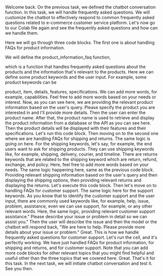 Welcome back. On the previous task, we defined the chatbot conversation function. In this task, we will handle frequently asked questions. We will customize the chatbot to effectively respond to common frequently asked questions related to e-commerce customer service platform. Let's now go to our Colab file again and see the frequently asked questions and how can we handle them.

Here we will go through three code blocks. The first one is about handling FAQs for product information.

We will define the product_information_faq function,

which is a function that handles frequently asked questions about the products and the information that's relevant to the products. Here we can define some product keywords and the user input. For example, some product keywords can be

product, item, details, features, specifications. We can add more words, for example, capabilities. Feel free to add more words based on your needs or interest. Now, as you can see here, we are providing the relevant product information based on the user's query. Please specify the product you are interested in and I'll provide more details. Then the user can enter the product name. After that, the product name is used to retrieve and display the product information from a database or the API as you can see here. Then the product details will be displayed with their features and their specifications. Let's run this code block. Then moving on to the second one where we are handling FAQs for shipping and returns. The same logic is going on here. For the shipping keywords, let's say, for example, the end users want to ask for shipping products. They can use shipping keywords like, for example, shipping, delivery, courier, and timeline. There are returns keywords that are related to the shipping keyword which are return, refund, exchange, and policy. Here, feel free to add more words based on your needs. The same logic happening here, same as the previous code block. Providing relevant shipping information based on the user's query and then displaying the shipping options, then providing relevant returns and displaying the returns. Let's execute this code block. Then let's move on to handling FAQs for customer support. The same logic here for the support keywords. As you know that to identify the customer support and the user input, there are commonly used keywords like, for example, help, issue, problem, assistance, even we can use support, for example, or any other relevant words. Here, the same logic, providing relevant customer support assistance." Please describe your issue or problem in detail so we can assist you." Then the user will describe the issue and then the model or the chatbot will respond back, "We are here to help. Please provide more details about your issue or problem." Great. This is how we handle frequently asked questions for customer support. Let's run the cell, and it's perfectly working. We have just handled FAQs for product information, for shipping and returns, and for customer support. Note that you can add more code blocks for other relevant topics that you might find helpful and useful other than the three topics that we covered here. Great. That's it for this task. In the next task, we will initiate chatbot conversation and test it. See you then.
